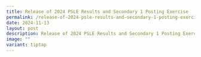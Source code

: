 ```yaml
---
title: Release of 2024 PSLE Results and Secondary 1 Posting Exercise
permalink: /release-of-2024-psle-results-and-secondary-1-posting-exercise/
date: 2024-11-13
layout: post
description: Release of 2024 PSLE Results and Secondary 1 Posting Exercise
image: ""
variant: tiptap
---
```

